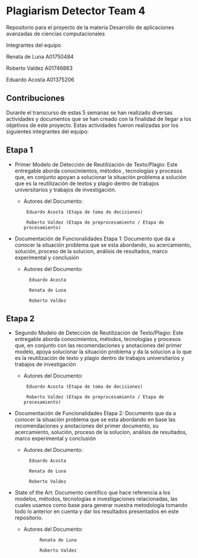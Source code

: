# Plagiarism Detector Team 4

Repositorio para el proyecto de la materia Desarrollo de aplicaciones avanzadas de ciencias computacionales

Integrantes del equipo

Renata de Luna A01750484

Roberto Valdez A01746863

Eduardo Acosta A01375206


## Contribuciones

Durante el transcurso de estas 5 semanas se han realizado diversas actividades y documentos que se han creado con la finalidad de llegar a los objetivos de este proyecto. Estas actividades fueron realizadas por los siguientes integrantes del equipo:

## Etapa 1

* Primer Modelo de Detección de Reutilización de Texto/Plagio: Este entregable aborda conocimientos, métodos , tecnologías y procesos que, en conjunto apoyan a solucionar la situación problema a solución que es  la reutilización de textos y plagio dentro de trabajos universitarios y trabajos de investigación.

     * Autores del Documento:
	 
	        Eduardo Acosta (Etapa de toma de decisiones)

	        Roberto Valdez (Etapa de preprocesamiento / Etapa de procesamiento)
 

* Documentación de Funcionalidades Etapa 1: Documento que da a conocer la situación problema que se esta abordando, su acercamiento, solución, proceso de la solucion, análisis de resultados, marco experimental y conclusión 
    * Autores del Documento:

	        Eduardo Acosta 

	        Renata de Luna

	        Roberto Valdez
 
## Etapa 2

* Segundo Modelo de Detección de Reutilización de Texto/Plagio: Este entregable aborda conocimientos, métodos, tecnologías y procesos que, en conjunto con las recomendaciones y anotaciones del primer modelo, apoya solucionar la situación problema  y da la solucion a lo que es la reutilización de texto  y plagio dentro de trabajos universitarios y trabajos de  investigación 

     * Autores del Documento:

	        Eduardo Acosta (Etapa de toma de decisiones)

	        Roberto Valdez (Etapa de preprocesamiento / Etapa de procesamiento)

* Documentación de Funcionalidades Etapa 2: Documento que da a conocer la situación problema que se esta abordando en base las recomendaciones y anotaciones del primer documento, su acercamiento, solución, proceso de la solucion, análisis de resultados, marco experimental y conclusión 
    * Autores del Documento:

	        Eduardo Acosta 

	        Renata de Luna

	        Roberto Valdez

* State of the Art: Documento científico que hace referencia a los modelos, métodos, tecnologías e investigaciones relacionadas, las cuales usamos como base para generar nuestra metodología tomando todo lo anterior en cuenta y dar los resultados presentados en este repositorio.
    * Autores del Documento:

                Renata de Luna

                Roberto Valdez

 